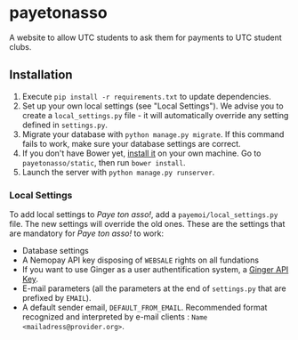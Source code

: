 # payetonasso
A website to allow UTC students to ask them for payments to UTC student clubs.

## Installation
1. Execute `pip install -r requirements.txt` to update dependencies.
2. Set up your own local settings (see "Local Settings"). We advise you to create a `local_settings.py` file - it will automatically override any setting defined in `settings.py`.
3. Migrate your database with `python manage.py migrate`. If this command fails to work, make sure your database settings are correct.
4. If you don't have Bower yet, [install it](http://bower.io/) on your own machine. Go to `payetonasso/static`, then run `bower install`.
5. Launch the server with `python manage.py runserver`.

### Local Settings
To add local settings to _Paye ton asso!_, add a `payemoi/local_settings.py` file. The new settings will override the old ones.
These are the settings that are mandatory for _Paye ton asso!_ to work:
* Database settings
* A Nemopay API key disposing of `WEBSALE` rights on all fundations
* If you want to use Ginger as a user authentification system, a [Ginger API Key](https://github.com/simde-utc).
* E-mail parameters (all the parameters at the end of `settings.py` that are prefixed by `EMAIL`).
* A default sender email, `DEFAULT_FROM_EMAIL`. Recommended format recognized and interpreted by e-mail clients : `Name <mailadress@provider.org>`.